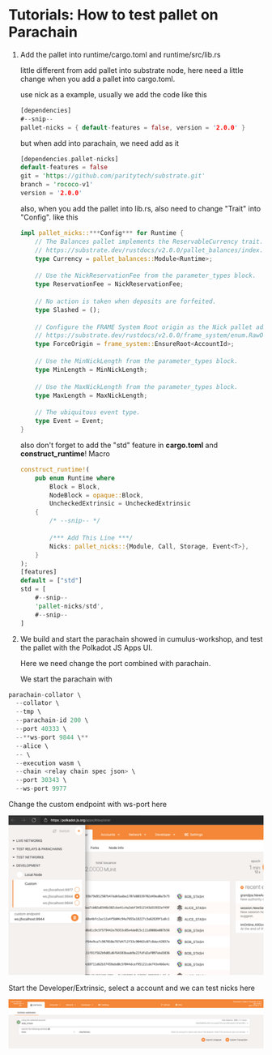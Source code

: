 # Tutorials: How to test pallet on Parachain

1. Add the pallet into runtime/cargo.toml and runtime/src/lib.rs

    little different from add pallet into substrate node, here need a little change when you add a pallet into cargo.toml.

    use nick as a example, usually we add the code like this

    ```rust
    [dependencies]
    #--snip--
    pallet-nicks = { default-features = false, version = '2.0.0' }
    ```

    but when add into parachain, we need add as it

    ```rust
    [dependencies.pallet-nicks]
    default-features = false
    git = 'https://github.com/paritytech/substrate.git'
    branch = 'rococo-v1'
    version = '2.0.0'
    ```

    also, when you add the pallet into lib.rs, also need to change "Trait" into "Config". like this

    ```rust
    impl pallet_nicks::***Config*** for Runtime {
        // The Balances pallet implements the ReservableCurrency trait.
        // https://substrate.dev/rustdocs/v2.0.0/pallet_balances/index.html#implementations-2
        type Currency = pallet_balances::Module<Runtime>;

        // Use the NickReservationFee from the parameter_types block.
        type ReservationFee = NickReservationFee;

        // No action is taken when deposits are forfeited.
        type Slashed = ();

        // Configure the FRAME System Root origin as the Nick pallet admin.
        // https://substrate.dev/rustdocs/v2.0.0/frame_system/enum.RawOrigin.html#variant.Root
        type ForceOrigin = frame_system::EnsureRoot<AccountId>;

        // Use the MinNickLength from the parameter_types block.
        type MinLength = MinNickLength;

        // Use the MaxNickLength from the parameter_types block.
        type MaxLength = MaxNickLength;

        // The ubiquitous event type.
        type Event = Event;
    }
    ```

    also don't forget to add the "std" feature in **cargo.toml** and **construct_runtime**! Macro

    ```rust
    construct_runtime!(
        pub enum Runtime where
            Block = Block,
            NodeBlock = opaque::Block,
            UncheckedExtrinsic = UncheckedExtrinsic
        {
            /* --snip-- */

            /*** Add This Line ***/
            Nicks: pallet_nicks::{Module, Call, Storage, Event<T>},
        }
    );
    [features]
    default = ["std"]
    std = [
        #--snip--
        'pallet-nicks/std',
        #--snip--
    ]

    ```

2. We build and start the parachain showed in cumulus-workshop, and test the pallet with the Polkadot JS Apps UI.

    Here we need change the port combined with parachain.

    We start the parachain with 

```rust
parachain-collator \
  --collator \
  --tmp \
  --parachain-id 200 \
  --port 40333 \
  --**ws-port 9844 \**
  --alice \
  -- \
  --execution wasm \
  --chain <relay chain spec json> \
  --port 30343 \
  --ws-port 9977
```

Change the custom endpoint with ws-port here

![1.png](https://github.com/Manta-Network/Manta-Tech-Doc/blob/main/TutorialsPicture/1.png)

Start the Developer/Extrinsic, select a account and we can test nicks here

![2.png](https://github.com/Manta-Network/Manta-Tech-Doc/blob/main/TutorialsPicture/2.png)
